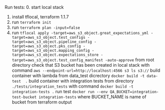Run  tests:
0. start local stack 
1. install tflocal, terraform 1.1.7
2. run `terraform init`
3. run `terraform plan -input=false`
4. run `tflocal apply -target=aws_s3_object.great_expectations_yml -target=aws_s3_object.test_configs -target=aws_s3_object.pipeline_config -target=aws_s3_object.pks_config -target=aws_s3_object.mapping_config -target=aws_s3_object.expectations_store -target=aws_s3_object.test_config_manifest -auto-approve` from root directory 
check that S3 bucket has been created in local stack with command `aws --endpoint-url=http://localhost:4566 s3 ls s3://`
build container with lambda from data_test dicrectory `docker build -t data-test  .`
build container with integration tests from directory `./tests/integration_tests` with command `docker build -t integration-tests .`
run test `docker run --env QA_BUCKET=integration-test-bucket integration-tests` where BUCKET_NAME is name of bucket from terraform output 